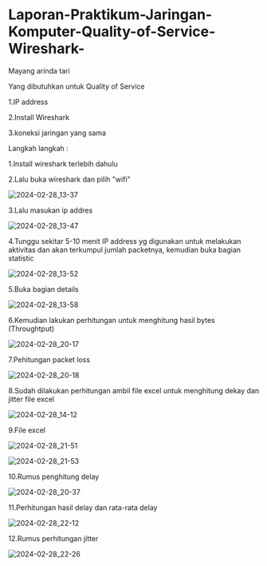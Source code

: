 # Laporan-Praktikum-Jaringan-Komputer-Quality-of-Service-Wireshark-

Mayang arinda tari


Yang dibutuhkan untuk Quality of Service


1.IP address


2.Install Wireshark


3.koneksi jaringan yang sama


Langkah langkah :


1.Install wireshark terlebih dahulu


2.Lalu buka wireshark dan pilih "wifi"


![2024-02-28_13-37](https://github.com/MayangArinda17/Laporan-Praktikum-Jaringan-Komputer-Quality-of-Service-Wireshark-/assets/150981696/0ff1d121-8203-4fa9-98a1-7c196fa6430e)





3.Lalu masukan ip addres


 ![2024-02-28_13-47](https://github.com/MayangArinda17/Laporan-Praktikum-Jaringan-Komputer-Quality-of-Service-Wireshark-/assets/150981696/4759f96a-f6d9-4f9d-9955-ebc3d047ea02)




 
4.Tunggu sekitar 5-10 menit IP address yg digunakan untuk melakukan aktivitas dan akan terkumpul jumlah packetnya, kemudian buka bagian statistic


![2024-02-28_13-52](https://github.com/MayangArinda17/Laporan-Praktikum-Jaringan-Komputer-Quality-of-Service-Wireshark-/assets/150981696/f0628d0d-8ba5-457a-8123-7aaee68fb7fd)





5.Buka bagian details


![2024-02-28_13-58](https://github.com/MayangArinda17/Laporan-Praktikum-Jaringan-Komputer-Quality-of-Service-Wireshark-/assets/150981696/225c1780-9e07-420b-bc2c-45e480779089)





6.Kemudian lakukan perhitungan untuk menghitung hasil bytes (Throughtput)


![2024-02-28_20-17](https://github.com/MayangArinda17/Laporan-Praktikum-Jaringan-Komputer-Quality-of-Service-Wireshark-/assets/150981696/16ec1eba-e8fa-4fd8-8f50-83927c93d089)





7.Pehitungan packet loss


![2024-02-28_20-18](https://github.com/MayangArinda17/Laporan-Praktikum-Jaringan-Komputer-Quality-of-Service-Wireshark-/assets/150981696/ee1d30e2-4a80-4598-a3a9-b951823cb60f)





8.Sudah dilakukan perhitungan ambil file excel untuk menghitung dekay dan jitter file excel


![2024-02-28_14-12](https://github.com/MayangArinda17/Laporan-Praktikum-Jaringan-Komputer-Quality-of-Service-Wireshark-/assets/150981696/a85fd523-0108-445e-ba34-20eaeb1ef961)





9.File excel

![2024-02-28_21-51](https://github.com/MayangArinda17/Laporan-Praktikum-Jaringan-Komputer-Quality-of-Service-Wireshark-/assets/150981696/cdae8c90-2f40-4105-8f98-2473a0ee4b7d)




![2024-02-28_21-53](https://github.com/MayangArinda17/Laporan-Praktikum-Jaringan-Komputer-Quality-of-Service-Wireshark-/assets/150981696/68c4880a-1846-4ea2-b8d4-41a403ff8a68)







10.Rumus penghitung delay


![2024-02-28_20-37](https://github.com/MayangArinda17/Laporan-Praktikum-Jaringan-Komputer-Quality-of-Service-Wireshark-/assets/150981696/87c50429-c365-4a68-b377-7745c59f74f4)




11.Perhitungan hasil delay dan rata-rata delay

![2024-02-28_22-12](https://github.com/MayangArinda17/Laporan-Praktikum-Jaringan-Komputer-Quality-of-Service-Wireshark-/assets/150981696/02cdc939-4095-47a0-bbeb-2662d5c46d0f)




12.Rumus perhitungan jitter

![2024-02-28_22-26](https://github.com/MayangArinda17/Laporan-Praktikum-Jaringan-Komputer-Quality-of-Service-Wireshark-/assets/150981696/e8fb0900-42ba-4109-976e-62d24805046b)









